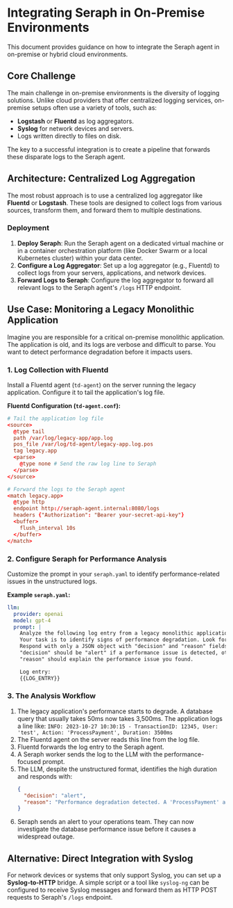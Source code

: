 # Integrating Seraph in On-Premise Environments

This document provides guidance on how to integrate the Seraph agent in on-premise or hybrid cloud environments.

## Core Challenge

The main challenge in on-premise environments is the diversity of logging solutions. Unlike cloud providers that offer centralized logging services, on-premise setups often use a variety of tools, such as:

-   **Logstash** or **Fluentd** as log aggregators.
-   **Syslog** for network devices and servers.
-   Logs written directly to files on disk.

The key to a successful integration is to create a pipeline that forwards these disparate logs to the Seraph agent.

## Architecture: Centralized Log Aggregation

The most robust approach is to use a centralized log aggregator like **Fluentd** or **Logstash**. These tools are designed to collect logs from various sources, transform them, and forward them to multiple destinations.

### Deployment

1.  **Deploy Seraph**: Run the Seraph agent on a dedicated virtual machine or in a container orchestration platform (like Docker Swarm or a local Kubernetes cluster) within your data center.
2.  **Configure a Log Aggregator**: Set up a log aggregator (e.g., Fluentd) to collect logs from your servers, applications, and network devices.
3.  **Forward Logs to Seraph**: Configure the log aggregator to forward all relevant logs to the Seraph agent's `/logs` HTTP endpoint.

## Use Case: Monitoring a Legacy Monolithic Application

Imagine you are responsible for a critical on-premise monolithic application. The application is old, and its logs are verbose and difficult to parse. You want to detect performance degradation before it impacts users.

### 1. Log Collection with Fluentd

Install a Fluentd agent (`td-agent`) on the server running the legacy application. Configure it to tail the application's log file.

**Fluentd Configuration (`td-agent.conf`):**

```conf
# Tail the application log file
<source>
  @type tail
  path /var/log/legacy-app/app.log
  pos_file /var/log/td-agent/legacy-app.log.pos
  tag legacy.app
  <parse>
    @type none # Send the raw log line to Seraph
  </parse>
</source>

# Forward the logs to the Seraph agent
<match legacy.app>
  @type http
  endpoint http://seraph-agent.internal:8080/logs
  headers {"Authorization": "Bearer your-secret-api-key"}
  <buffer>
    flush_interval 10s
  </buffer>
</match>
```

### 2. Configure Seraph for Performance Analysis

Customize the prompt in your `seraph.yaml` to identify performance-related issues in the unstructured logs.

**Example `seraph.yaml`:**

```yaml
llm:
  provider: openai
  model: gpt-4
  prompt: |
    Analyze the following log entry from a legacy monolithic application. The logs are unstructured and verbose.
    Your task is to identify signs of performance degradation. Look for phrases like "transaction took too long", "database query slow", "thread pool exhausted", or response times that are unusually high (e.g., > 2000ms).
    Respond with only a JSON object with "decision" and "reason" fields.
    "decision" should be "alert" if a performance issue is detected, otherwise "ok".
    "reason" should explain the performance issue you found.

    Log entry:
    {{LOG_ENTRY}}
```

### 3. The Analysis Workflow

1.  The legacy application's performance starts to degrade. A database query that usually takes 50ms now takes 3,500ms. The application logs a line like:
    `INFO: 2023-10-27 10:30:15 - TransactionID: 12345, User: 'test', Action: 'ProcessPayment', Duration: 3500ms`
2.  The Fluentd agent on the server reads this line from the log file.
3.  Fluentd forwards the log entry to the Seraph agent.
4.  A Seraph worker sends the log to the LLM with the performance-focused prompt.
5.  The LLM, despite the unstructured format, identifies the high duration and responds with:
    ```json
    {
      "decision": "alert",
      "reason": "Performance degradation detected. A 'ProcessPayment' action took 3500ms, which is significantly higher than the typical response time."
    }
    ```
6.  Seraph sends an alert to your operations team. They can now investigate the database performance issue before it causes a widespread outage.

## Alternative: Direct Integration with Syslog

For network devices or systems that only support Syslog, you can set up a **Syslog-to-HTTP** bridge. A simple script or a tool like `syslog-ng` can be configured to receive Syslog messages and forward them as HTTP POST requests to Seraph's `/logs` endpoint.
